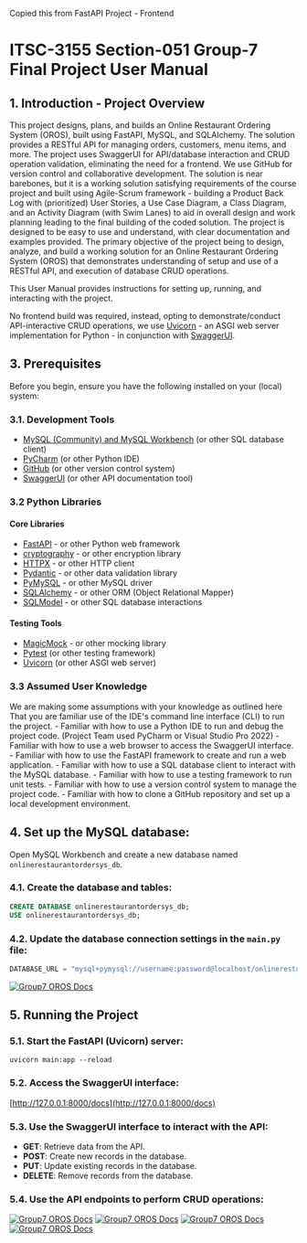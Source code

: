 ﻿Copied this from FastAPI Project - Frontend

# ITSC-3155 Section-051 Group-7 Final Project User Manual

## 1. Introduction - Project Overview

This project designs, plans, and builds an Online Restaurant Ordering System (OROS), built using FastAPI, MySQL, 
and SQLAlchemy.  The solution provides a RESTful API for managing orders, customers, menu items, and more. The 
project uses SwaggerUI for API/database interaction and CRUD operation validation, eliminating the need for a 
frontend.  We use GitHub for version control and collaborative development.
The solution is near barebones, but it is a working solution satisfying requirements of the course project and 
built using Agile-Scrum framework - building a Product Back Log with (prioritized) User Stories, a Use Case 
Diagram, a Class Diagram, and an Activity Diagram (with Swim Lanes) to aid in overall design and work planning
leading to the final building of the coded solution.  The project is designed to be easy to use and understand,
with clear documentation and examples provided. 
The primary objective of the project being to design, analyze, and build a working solution for an Online 
Restaurant Ordering System (OROS) that demonstrates understanding of setup and use of a RESTful API, and execution
of database CRUD operations.

This User Manual provides instructions for setting up, running, and interacting with the project.

No frontend build was required, instead, opting to demonstrate/conduct API-interactive CRUD operations, we use [Uvicorn](https://uvicorn.org) - an ASGI web server
implementation for Python - in conjunction with [SwaggerUI](https://swagger.io/tools/swagger-ui/).

## 3. Prerequisites
Before you begin, ensure you have the following installed on your (local) system:

### 3.1. Development Tools
- [MySQL (Community) and MySQL Workbench](https://www.mysql.com) (or other SQL database client)
- [PyCharm](https://www.jetbrains.com/pycharm/) (or other Python IDE)
- [GitHub](https://www.github.com) (or other version control system)
- [SwaggerUI](https://swagger.io/tools/swagger-ui/) (or other API documentation tool)

### 3.2 Python Libraries
#### Core Libraries
- [FastAPI](https://fastapi.tiangolo.com) - or other Python web framework
- [cryptography](https://pypi.org/project/cryptography/) - or other encryption library
- [HTTPX](https://www.python-httpx.org/) - or other HTTP client
- [Pydantic](https://docs.pydantic.dev) - or other data validation library
- [PyMySQL](https://pypi.org/project/PyMySQL/) - or other MySQL driver
- [SQLAlchemy](https://www.sqlalchemy.org/) - or other ORM (Object Relational Mapper)
- [SQLModel](https://sqlmodel.tiangolo.com) - or other SQL database interactions
#### Testing Tools
- [MagicMock](https://docs.python.org/3/library/unittest.mock.html) - or other mocking library
- [Pytest](https://pytest.org) (or other testing framework)
- [Uvicorn](https://uvicorn.org) (or other ASGI web server)

### 3.3 Assumed User Knowledge
We are making some assumptions with your knowledge as outlined here
That you are familiar use of the IDE's command line interface (CLI) to run the project.
	- Familiar with how to use a Python IDE to run and debug the project code. (Project Team used PyCharm or Visual Studio Pro 2022)
	- Familiar with how to use a web browser to access the SwaggerUI interface.
	- Familiar with how to use the FastAPI framework to create and run a web application.
	- Familiar with how to use a SQL database client to interact with the MySQL database.
	- Familiar with how to use a testing framework to run unit tests.
	- Familiar with how to use a version control system to manage the project code.
	- Familiar with how to clone a GitHub repository and set up a local development environment.

## 4. Set up the MySQL database:
Open MySQL Workbench and create a new database named `onlinerestaurantordersys_db`.
### 4.1. Create the database and tables:
```sql
CREATE DATABASE onlinerestaurantordersys_db;
USE onlinerestaurantordersys_db;
```

### 4.2. Update the database connection settings in the `main.py` file:
```python
DATABASE_URL = "mysql+pymysql://username:password@localhost/onlinerestaurantordersys_db"
```
[![Group7 OROS Docs](../images/MySQL_db_structure.png)](https://github.com/mogonc34/ITSC3155051Group7Project)


## 5. Running the Project
### 5.1. Start the FastAPI (Uvicorn) server:
```uvicorn main:app --reload```
### 5.2. Access the SwaggerUI interface:
[http://127.0.0.1:8000/docs](http://127.0.0.1:8000/docs)
### 5.3. Use the SwaggerUI interface to interact with the API:
- **GET**: Retrieve data from the API.
- **POST**: Create new records in the database.
- **PUT**: Update existing records in the database.
- **DELETE**: Remove records from the database.
### 5.4. Use the API endpoints to perform CRUD operations:
[![Group7 OROS Docs](api/images/Group7_OROS_SwaggerUI_Screen1.png)](https://github.com/mogonc34/ITSC3155051Group7Project)
[![Group7 OROS Docs](api/images/Group7_OROS_SwaggerUI_Screen2.png)](https://github.com/mogonc34/ITSC3155051Group7Project)
[![Group7 OROS Docs](api/images/Group7_OROS_SwaggerUI_Screen3.png)](https://github.com/mogonc34/ITSC3155051Group7Project)
[![Group7 OROS Docs](api/images/Group7_OROS_SwaggerUI_Screen4.png)](https://github.com/mogonc34/ITSC3155051Group7Project)